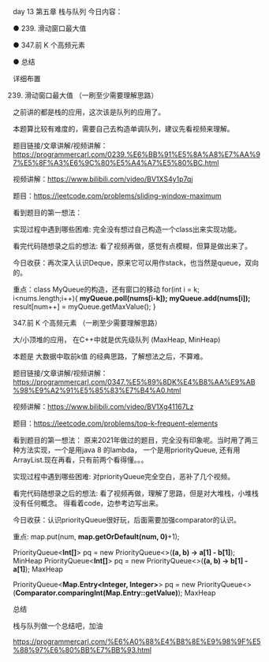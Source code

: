 day 13 第五章 栈与队列 
 今日内容： 

● 239. 滑动窗口最大值

● 347.前 K 个高频元素

● 总结

 
 详细布置 


 239. 滑动窗口最大值 （一刷至少需要理解思路）

之前讲的都是栈的应用，这次该是队列的应用了。

本题算比较有难度的，需要自己去构造单调队列，建议先看视频来理解。 

题目链接/文章讲解/视频讲解：https://programmercarl.com/0239.%E6%BB%91%E5%8A%A8%E7%AA%97%E5%8F%A3%E6%9C%80%E5%A4%A7%E5%80%BC.html 


视频讲解：https://www.bilibili.com/video/BV1XS4y1p7qj

题目：https://leetcode.com/problems/sliding-window-maximum

看到题目的第一想法： 

实现过程中遇到哪些困难: 完全没有想过自己构造一个class出来实现功能。

看完代码随想录之后的想法: 看了视频再做，感觉有点模糊，但算是做出来了。

今日收获：再次深入认识Deque，原来它可以用作stack，也当然是queue，双向的。

重点：class MyQueue的构造，还有窗口的移动
for(int i = k; i<nums.length;i++){
            **myQueue.poll(nums[i-k]);
            myQueue.add(nums[i]);**
            result[num++] = myQueue.getMaxValue();
        }

 347.前 K 个高频元素  （一刷至少需要理解思路）

大/小顶堆的应用， 在C++中就是优先级队列 (MaxHeap, MinHeap)

本题是 大数据中取前k值 的经典思路，了解想法之后，不算难。

题目链接/文章讲解/视频讲解：https://programmercarl.com/0347.%E5%89%8DK%E4%B8%AA%E9%AB%98%E9%A2%91%E5%85%83%E7%B4%A0.html  

视频讲解：https://www.bilibili.com/video/BV1Xg41167Lz

题目：https://leetcode.com/problems/top-k-frequent-elements

看到题目的第一想法： 原来2021年做过的题目，完全没有印象呢。当时用了两三种方法实现，一个是用java 8 的lambda， 一个是用priorityQueue, 还有用ArrayList.现在再看，只有前两个看得懂。。。

实现过程中遇到哪些困难: 对priorityQueue完全空白，恶补了几个视频。

看完代码随想录之后的想法: 看了视频再做，理解了思路，但是对大堆栈，小堆栈没有任何概念。 得看着code，边参考边写出来。

今日收获：认识priorityQueue很好玩，后面需要加强comparator的认识。

重点: map.put(num, **map.getOrDefault(num, 0)**+1);
 
 PriorityQueue<**Int[]**> pq = new PriorityQueue<>(**(a, b) -> a[1] - b[1]**); MinHeap
 PriorityQueue<**Int[]**> pq = new PriorityQueue<>(**(a, b) -> b[1] - a[1]**);  MaxHeap
 
 PriorityQueue<**Map.Entry<Integer, Integer>**> pq = new PriorityQueue<>(**Comparator.comparingInt(Map.Entry::getValue)**); MaxHeap


 总结 

栈与队列做一个总结吧，加油

https://programmercarl.com/%E6%A0%88%E4%B8%8E%E9%98%9F%E5%88%97%E6%80%BB%E7%BB%93.html  
